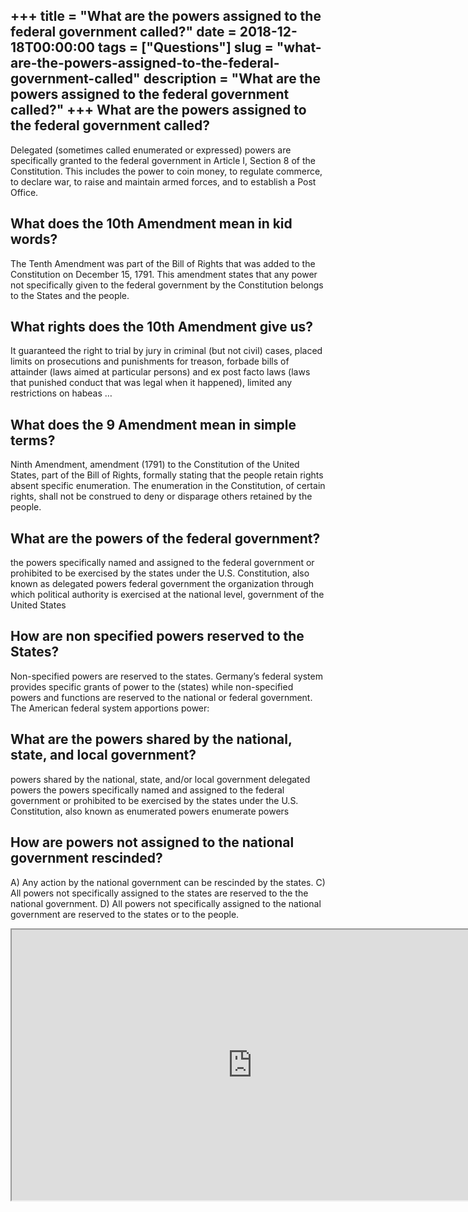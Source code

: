 +++
title = "What are the powers assigned to the federal government called?"
date = 2018-12-18T00:00:00
tags = ["Questions"]
slug = "what-are-the-powers-assigned-to-the-federal-government-called"
description = "What are the powers assigned to the federal government called?"
+++
What are the powers assigned to the federal government called?
--------------------------------------------------------------

Delegated (sometimes called enumerated or expressed) powers are specifically granted to the federal government in Article I, Section 8 of the Constitution. This includes the power to coin money, to regulate commerce, to declare war, to raise and maintain armed forces, and to establish a Post Office.

What does the 10th Amendment mean in kid words?
-----------------------------------------------

The Tenth Amendment was part of the Bill of Rights that was added to the Constitution on December 15, 1791. This amendment states that any power not specifically given to the federal government by the Constitution belongs to the States and the people.

What rights does the 10th Amendment give us?
--------------------------------------------

It guaranteed the right to trial by jury in criminal (but not civil) cases, placed limits on prosecutions and punishments for treason, forbade bills of attainder (laws aimed at particular persons) and ex post facto laws (laws that punished conduct that was legal when it happened), limited any restrictions on habeas …

What does the 9 Amendment mean in simple terms?
-----------------------------------------------

Ninth Amendment, amendment (1791) to the Constitution of the United States, part of the Bill of Rights, formally stating that the people retain rights absent specific enumeration. The enumeration in the Constitution, of certain rights, shall not be construed to deny or disparage others retained by the people.

What are the powers of the federal government?
----------------------------------------------

the powers specifically named and assigned to the federal government or prohibited to be exercised by the states under the U.S. Constitution, also known as delegated powers federal government the organization through which political authority is exercised at the national level, government of the United States

How are non specified powers reserved to the States?
----------------------------------------------------

Non-specified powers are reserved to the states. Germany’s federal system provides specific grants of power to the (states) while non-specified powers and functions are reserved to the national or federal government. The American federal system apportions power:

What are the powers shared by the national, state, and local government?
------------------------------------------------------------------------

powers shared by the national, state, and/or local government delegated powers the powers specifically named and assigned to the federal government or prohibited to be exercised by the states under the U.S. Constitution, also known as enumerated powers enumerate powers

How are powers not assigned to the national government rescinded?
-----------------------------------------------------------------

A) Any action by the national government can be rescinded by the states. C) All powers not specifically assigned to the states are reserved to the the national government. D) All powers not specifically assigned to the national government are reserved to the states or to the people.

<iframe allow="accelerometer; autoplay; clipboard-write; encrypted-media; gyroscope; picture-in-picture" allowfullscreen="" class="__youtube_prefs__  epyt-is-override  no-lazyload" data-no-lazy="1" data-origheight="433" data-origwidth="770" data-skipgform_ajax_framebjll="" height="433" id="_ytid_45768" loading="lazy" src="https://www.youtube.com/embed/lqOGgefmK2k?enablejsapi=1&autoplay=0&cc_load_policy=0&cc_lang_pref=&iv_load_policy=1&loop=0&modestbranding=0&rel=1&fs=1&playsinline=0&autohide=2&theme=dark&color=red&controls=1&" title="YouTube player" width="770"></iframe>